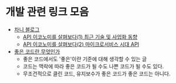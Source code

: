 # 개발 관련 링크 모음
- [차니 블로그](http://channy.creation.net/)
    - [API 이코노미를 살펴보다(1) 최근 기술 및 사업화 동향](http://channy.creation.net/blog/1371)
    - [API 이코노미를 살펴보다(2) 마이크로서비스 시대 API](http://channy.creation.net/blog/1382)
- [좋은 코드란 무엇인가](https://gyuwon.github.io/blog/2020/07/31/what-is-good-code.html)
    - 좋은 코드에서도 '좋은'이란 기준에 대해 생각할 수 있는 글
    - 코드는 맥락에 따라 좋은 코드가 될 수도 나쁜 코드가 될 수도 있다.
    - 무조건적으로 클린 코드, 유지보수가 좋은 코드가 좋은 코드는 아니다.